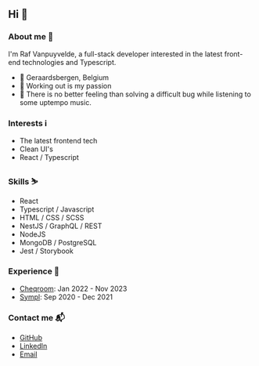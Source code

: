 ## Hi 👋

### About me :man:
I'm Raf Vanpuyvelde, a full-stack developer interested in the latest front-end technologies and Typescript.

- 🏡 Geraardsbergen, Belgium
- 💪 Working out is my passion
- 🎵 There is no better feeling than solving a difficult bug while listening to some uptempo music.

### Interests ℹ️
- The latest frontend tech
- Clean UI's
- React / Typescript

### Skills ⛷️
- React
- Typescript / Javascript
- HTML / CSS / SCSS
- NestJS / GraphQL / REST
- NodeJS
- MongoDB / PostgreSQL
- Jest / Storybook

### Experience 🧠
- <a href="https://cheqroom.com" target="_blank">Cheqroom</a>: Jan 2022 - Nov 2023
- <a href="https://gosympl.com" target="_blank">Sympl</a>: Sep 2020 - Dec 2021

### Contact me 📬
- [GitHub](https://github.com/rafvanpuyvelde)
- [LinkedIn](https://www.linkedin.com/in/raf-vanpuyvelde)
- [Email](mailto:raf.vanpuyvelde@outlook.com)
